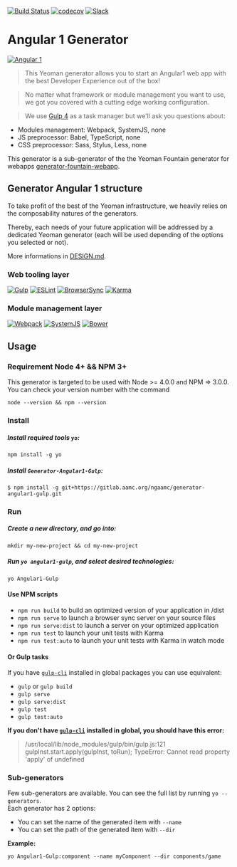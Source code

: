 

[![Build Status](https://travis-ci.org/FountainJS/generator-fountain-angular1.svg?branch=master)](https://travis-ci.org/FountainJS/generator-fountain-angular1)
[![codecov](https://codecov.io/gh/FountainJS/generator-fountain-angular1/branch/master/graph/badge.svg)](https://codecov.io/gh/FountainJS/generator-fountain-angular1)
[![Slack](http://slackin.fountainjs.io/badge.svg)](http://slackin.fountainjs.io/)


# Angular 1 Generator

[![Angular 1](http://fountainjs.io/assets/imgs/angular1.png)](https://docs.angularjs.org/guide)

> This Yeoman generator allows you to start an Angular1 web app with the best Developer Experience out of the box!

> No matter what framework or module management you want to use, we got you covered with a cutting edge working configuration.

> We use [Gulp 4](http://gulpjs.com/) as a task manager but we'll ask you questions about:
- Modules management: Webpack, SystemJS, none
- JS preprocessor: Babel, TypeScript, none
- CSS preprocessor: Sass, Stylus, Less, none

This generator is a sub-generator of the the Yeoman Fountain generator for webapps [generator-fountain-webapp](https://github.com/FountainJS/generator-fountain-webapp).

## Generator Angular 1 structure

To take profit of the best of the Yeoman infrastructure, we heavily relies on the composability natures of the generators.

Thereby, each needs of your future application will be addressed by a dedicated Yeoman generator (each will be used depending of the options you selected or not).

More informations in [DESIGN.md](http://fountainjs.io/doc/design).


### Web tooling layer
[![Gulp](http://fountainjs.io/assets/imgs/gulp.png)](https://github.com/FountainJS/generator-fountain-gulp)
[![ESLint](http://fountainjs.io/assets/imgs/eslint.png)](https://github.com/FountainJS/generator-fountain-eslint)
[![BrowserSync](http://fountainjs.io/assets/imgs/browsersync.png)](https://github.com/FountainJS/generator-fountain-browsersync)
[![Karma](http://fountainjs.io/assets/imgs/karma.png)](https://github.com/FountainJS/generator-fountain-karma)

### Module management layer
[![Webpack](http://fountainjs.io/assets/imgs/webpack.png)](https://github.com/FountainJS/generator-fountain-webpack)
[![SystemJS](http://fountainjs.io/assets/imgs/systemjs.png)](https://github.com/FountainJS/generator-fountain-systemjs)
[![Bower](http://fountainjs.io/assets/imgs/bower.png)](https://github.com/FountainJS/generator-fountain-inject)


## Usage

### Requirement Node 4+ && NPM 3+
This generator is targeted to be used with Node >= 4.0.0 and NPM => 3.0.0. You can check your version number with the command
```
node --version && npm --version
```

### Install

##### Install required tools `yo`:
```
npm install -g yo
```

##### Install `Generator-Angular1-Gulp`:
```
$ npm install -g git+https://gitlab.aamc.org/ngaamc/generator-angular1-gulp.git
```


### Run

##### Create a new directory, and go into:
```
mkdir my-new-project && cd my-new-project
```

##### Run `yo angular1-gulp`, and select desired technologies:
```
yo Angular1-Gulp
```
#### Use NPM scripts

- `npm run build` to build an optimized version of your application in /dist
- `npm run serve` to launch a browser sync server on your source files
- `npm run serve:dist` to launch a server on your optimized application
- `npm run test` to launch your unit tests with Karma
- `npm run test:auto` to launch your unit tests with Karma in watch mode


#### Or Gulp tasks

If you have [`gulp-cli`](https://www.npmjs.com/package/gulp-cli) installed in global packages you can use equivalent:

- `gulp` or `gulp build`
- `gulp serve`
- `gulp serve:dist`
- `gulp test`
- `gulp test:auto`

**If you don't have [`gulp-cli`](https://www.npmjs.com/package/gulp-cli) installed in global, you should have this error:**
> /usr/local/lib/node_modules/gulp/bin/gulp.js:121
    gulpInst.start.apply(gulpInst, toRun);
TypeError: Cannot read property 'apply' of undefined

### Sub-generators

Few sub-generators are available. You can see the full list by running `yo --generators`.  
Each generator has 2 options:
- You can set the name of the generated item with `--name`
- You can set the path of the generated item with `--dir`

**Example:**

```
yo Angular1-Gulp:component --name myComponent --dir components/game
```
